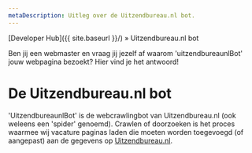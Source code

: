 ```yaml
---
metaDescription: Uitleg over de Uitzendbureau.nl bot.
---
```


[Developer Hub]({{ site.baseurl }}/) &raquo; Uitzendbureau.nl bot

Ben jij een webmaster en vraag jij jezelf af waarom 'uitzendbureaunlBot' jouw webpagina bezoekt? Hier vind je het antwoord!

# De Uitzendbureau.nl bot

'UitzendbureaunlBot' is de webcrawlingbot van Uitzendbureau.nl
  (ook weleens een 'spider' genoemd). Crawlen of doorzoeken is het proces
  waarmee wij vacature paginas laden die moeten worden toegevoegd
  (of aangepast) aan de gegevens op [Uitzendbureau.nl](https://www.uitzendbureau.nl).

